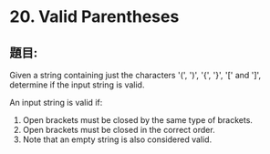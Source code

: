 # 20. Valid Parentheses

## 題目:
Given a string containing just the characters '(', ')', '{', '}', '[' and ']', determine if the input string is valid.

An input string is valid if:
 1. Open brackets must be closed by the same type of brackets.
 2. Open brackets must be closed in the correct order.
 3. Note that an empty string is also considered valid.

